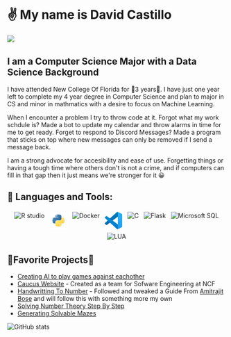 # :v: My name is David Castillo 

![](https://visitor-badge.laobi.icu/badge?page_id=DavidCastillo2.DavidCastillo2)

## I am a Computer Science Major with a Data Science Background

I have attended New College Of Florida for :star2:3 years:star2:. I have just one year left to complete my 4 year degree in Computer Science and plan to major in CS and minor in mathmatics with a desire to focus on Machine Learning.

When I encounter a problem I try to throw code at it. Forgot what my work schdule is? Made a bot to update my calendar and throw alarms in time for me to get ready. Forget to respond to Discord Messages? Made a program that sticks on top where new messages can only be removed if I send a message back. 

I am a strong advocate for accesibility and ease of use. Forgetting things or having a tough time where others don't is not a crime, and if computers can fill in that gap then it just means we're stronger for it :grinning:


## 🧰 Languages and Tools:
<p align="center">
<img src="https://cdn.jsdelivr.net/gh/devicons/devicon/icons/r/r-original.svg" alt="R studio" height="40" style="vertical-align:top; margin:4px"/>
<img src="https://raw.githubusercontent.com/github/explore/80688e429a7d4ef2fca1e82350fe8e3517d3494d/topics/python/python.png" alt="Python" height="40" style="vertical-align:top; margin:4px">
<img src="https://cdn.jsdelivr.net/gh/devicons/devicon/icons/docker/docker-original-wordmark.svg" alt="Docker" height="40" style="vertical-align:top; margin:4px"/>
<img src="https://raw.githubusercontent.com/github/explore/80688e429a7d4ef2fca1e82350fe8e3517d3494d/topics/visual-studio-code/visual-studio-code.png" alt="VS Code" height="40" style="vertical-align:top; margin:4px">
<img src="https://cdn.jsdelivr.net/gh/devicons/devicon/icons/c/c-original.svg" alt="C" height="40" style="vertical-align:top; margin:4px"/>
<img src="https://cdn.jsdelivr.net/gh/devicons/devicon/icons/flask/flask-original.svg" alt="Flask" height="40" style="vertical-align:top; margin:4px"/>
<img src="https://cdn.jsdelivr.net/gh/devicons/devicon/icons/microsoftsqlserver/microsoftsqlserver-plain-wordmark.svg" alt="Microsoft SQL" height="40" style="vertical-align:top; margin:4px"/>
<img src="https://cdn.jsdelivr.net/gh/devicons/devicon/icons/lua/lua-original-wordmark.svg" alt="LUA" height="40" style="vertical-align:top; margin:4px"/>
</p>


## :sparkling_heart:Favorite Projects:sparkling_heart:
- [Creating AI to play games against eachother](https://github.com/DavidCastillo2/AI-Game-Playing)
- [Caucus Website](https://github.com/DavidCastillo2/caucusWebsite) - Created as a team for Sofware Engineering at NCF
- [Handwritting To Number](https://github.com/DavidCastillo2/HandwrittingToNumber) - Followed and tweaked a Guide From [Amitrajit Bose](https://towardsdatascience.com/handwritten-digit-mnist-pytorch-977b5338e627) and will follow this with something more my own
- [Solving Number Theory Step By Step](https://github.com/DavidCastillo2/NumberTheory)
- [Generating Solvable Mazes](https://github.com/DavidCastillo2/OODFinalProject2)



![GitHub stats](https://github-readme-stats.vercel.app/api?username=DavidCastillo2&show_icons=true&theme=tokyonight)

<!--
**DavidCastillo2/DavidCastillo2** is a ✨ _special_ ✨ repository because its `README.md` (this file) appears on your GitHub profile.

Here are some ideas to get you started:

- 🔭 I’m currently working on ...
- 🌱 I’m currently learning ...
- 👯 I’m looking to collaborate on ...
- 🤔 I’m looking for help with ...
- 💬 Ask me about ...
- 📫 How to reach me: ...
- 😄 Pronouns: ...
- ⚡ Fun fact: ...
-->
